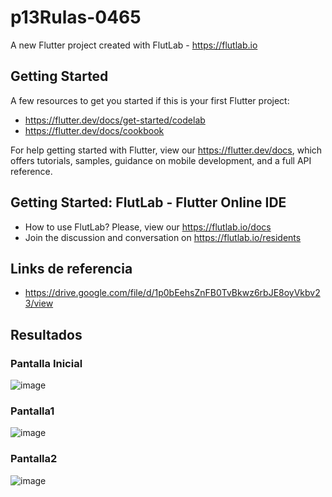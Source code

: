 # p13Rulas-0465

A new Flutter project created with FlutLab - https://flutlab.io

## Getting Started

A few resources to get you started if this is your first Flutter project:

- https://flutter.dev/docs/get-started/codelab
- https://flutter.dev/docs/cookbook

For help getting started with Flutter, view our
https://flutter.dev/docs, which offers tutorials,
samples, guidance on mobile development, and a full API reference.

## Getting Started: FlutLab - Flutter Online IDE

- How to use FlutLab? Please, view our https://flutlab.io/docs
- Join the discussion and conversation on https://flutlab.io/residents

## Links de referencia
- https://drive.google.com/file/d/1p0bEehsZnFB0TvBkwz6rbJE8oyVkbv23/view

## Resultados
### Pantalla Inicial
![image](https://github.com/BerthaAreliFuentesRodriguez/Rutas-6J-0465/assets/143548448/e8200fd0-92bd-4b31-bb79-90f596ae761a)
### Pantalla1
![image](https://github.com/BerthaAreliFuentesRodriguez/Rutas-6J-0465/assets/143548448/857bb887-445a-4b9e-b013-3c29f6983445)
### Pantalla2
![image](https://github.com/BerthaAreliFuentesRodriguez/Rutas-6J-0465/assets/143548448/b0c6382b-0ef6-4a39-939e-bbc4b08a2f0b)
